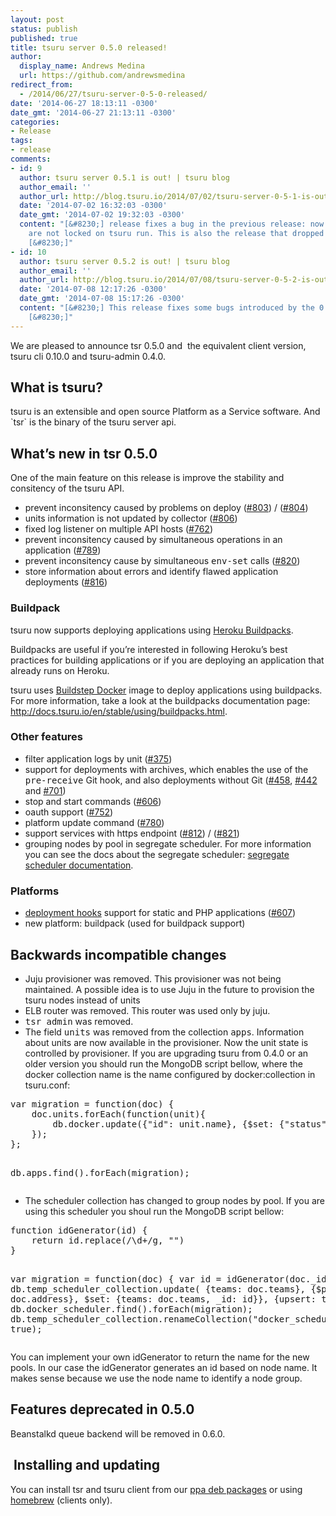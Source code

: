 ```yaml
---
layout: post
status: publish
published: true
title: tsuru server 0.5.0 released!
author:
  display_name: Andrews Medina
  url: https://github.com/andrewsmedina
redirect_from:
  - /2014/06/27/tsuru-server-0-5-0-released/
date: '2014-06-27 18:13:11 -0300'
date_gmt: '2014-06-27 21:13:11 -0300'
categories:
- Release
tags:
- release
comments:
- id: 9
  author: tsuru server 0.5.1 is out! | tsuru blog
  author_email: ''
  author_url: http://blog.tsuru.io/2014/07/02/tsuru-server-0-5-1-is-out/
  date: '2014-07-02 16:32:03 -0300'
  date_gmt: '2014-07-02 19:32:03 -0300'
  content: "[&#8230;] release fixes a bug in the previous release: now applications
    are not locked on tsuru run. This is also the release that dropped collector and
    [&#8230;]"
- id: 10
  author: tsuru server 0.5.2 is out! | tsuru blog
  author_email: ''
  author_url: http://blog.tsuru.io/2014/07/08/tsuru-server-0-5-2-is-out/
  date: '2014-07-08 12:17:26 -0300'
  date_gmt: '2014-07-08 15:17:26 -0300'
  content: "[&#8230;] This release fixes some bugs introduced by the 0.5 release:
    [&#8230;]"
---
```

<p>We are pleased to announce tsr 0.5.0 and  the equivalent client version, tsuru cli 0.10.0 and tsuru-admin 0.4.0.</p>
<h2>What is tsuru?</h2>
<p>tsuru is an extensible and open source Platform as a Service software. And `tsr` is the binary of the tsuru server api.</p>
<h2>What’s new in tsr 0.5.0</h2>
<p>One of the main feature on this release is improve the stability and consitency of the tsuru API.</p>
<ul>
<li>prevent inconsitency caused by problems on deploy (<a href="https://github.com/tsuru/tsuru/issues/803">#803</a>) / (<a href="https://github.com/tsuru/tsuru/issues/804">#804</a>)</li>
<li>units information is not updated by collector (<a href="https://github.com/tsuru/tsuru/issues/806">#806</a>)</li>
<li>fixed log listener on multiple API hosts (<a href="https://github.com/tsuru/tsuru/issues/762">#762</a>)</li>
<li>prevent inconsitency caused by simultaneous operations in an application (<a href="https://github.com/tsuru/tsuru/issues/789">#789</a>)</li>
<li>prevent inconsitency cause by simultaneous <tt>env-set</tt> calls (<a href="https://github.com/tsuru/tsuru/issues/820">#820</a>)</li>
<li>store information about errors and identify flawed application deployments (<a href="https://github.com/tsuru/tsuru/issues/816">#816</a>)</li>
</ul>
<h3>Buildpack</h3>
<p>tsuru now supports deploying applications using <a href="https://devcenter.heroku.com/articles/buildpacks">Heroku Buildpacks</a>.</p>
<p>Buildpacks are useful if you’re interested in following Heroku’s best practices for building applications or if you are deploying an application that already runs on Heroku.</p>
<p>tsuru uses <a href="https://github.com/progrium/buildstep">Buildstep Docker</a> image to deploy applications using buildpacks. For more information, take a look at the buildpacks documentation page: <a href="http://docs.tsuru.io/en/stable/using/buildpacks.html">http://docs.tsuru.io/en/stable/using/buildpacks.html</a>.</p>
<h3><a href="https://github.com/tsuru/tsuru/blob/master/docs/releases/tsr/0.5.0.rst#other-features" name="user-content-other-features"></a>Other features</h3>
<ul>
<li>filter application logs by unit (<a href="https://github.com/tsuru/tsuru/issues/375">#375</a>)</li>
<li>support for deployments with archives, which enables the use of the <tt>pre-receive</tt> Git hook, and also deployments without Git (<a href="https://github.com/tsuru/tsuru/issues/458">#458</a>, <a href="https://github.com/tsuru/tsuru/issues/442">#442</a> and <a href="https://github.com/tsuru/tsuru/issues/701">#701</a>)</li>
<li>stop and start commands (<a href="https://github.com/tsuru/tsuru/issues/606">#606</a>)</li>
<li>oauth support (<a href="https://github.com/tsuru/tsuru/issues/752">#752</a>)</li>
<li>platform update command (<a href="https://github.com/tsuru/tsuru/issues/780">#780</a>)</li>
<li>support services with https endpoint (<a href="https://github.com/tsuru/tsuru/pull/812">#812</a>) / (<a href="https://github.com/tsuru/tsuru/pull/821">#821</a>)</li>
<li>grouping nodes by pool in segregate scheduler. For more information you can see the docs about the segregate scheduler: <a href="http://docs.tsuru.io/en/0.5.0/provisioners/docker/schedulers.html">segregate scheduler documentation</a>.</li>
</ul>
<h3><a href="https://github.com/tsuru/tsuru/blob/master/docs/releases/tsr/0.5.0.rst#platforms" name="user-content-platforms"></a>Platforms</h3>
<ul>
<li><a href="http://docs.tsuru.io/en/0.4.0//apps/deploy-hooks.html">deployment hooks</a> support for static and PHP applications (<a href="https://github.com/tsuru/tsuru/issues/607">#607</a>)</li>
<li>new platform: buildpack (used for buildpack support)</li>
</ul>
<h2><a href="https://github.com/tsuru/tsuru/blob/master/docs/releases/tsr/0.5.0.rst#backwards-incompatible-changes" name="user-content-backwards-incompatible-changes"></a>Backwards incompatible changes</h2>
<ul>
<li>Juju provisioner was removed. This provisioner was not being maintained. A possible idea is to use Juju in the future to provision the tsuru nodes instead of units</li>
<li>ELB router was removed. This router was used only by juju.</li>
<li><tt>tsr admin</tt> was removed.</li>
<li>The field <tt>units</tt> was removed from the collection <tt>apps</tt>. Information about units are now available in the provisioner. Now the unit state is controlled by provisioner. If you are upgrading tsuru from 0.4.0 or an older version you should run the MongoDB script bellow, where the docker collection name is the name configured by docker:collection in tsuru.conf:</li>
</ul>
<pre>var migration = function(doc) {
    doc.units.forEach(function(unit){
        db.docker.update({"id": unit.name}, {$set: {"status": unit.state}});
    });
};

db.apps.find().forEach(migration);</pre>
<ul>
<li>The scheduler collection has changed to group nodes by pool. If you are using this scheduler you shoul run the MongoDB script bellow:</li>
</ul>
<pre>function idGenerator(id) {
    return id.replace(/\d+/g, "")
}

var migration = function(doc) {
    var id = idGenerator(doc._id);
    db.temp_scheduler_collection.update(
        {teams: doc.teams},
        {$push: {nodes: doc.address},
         $set: {teams: doc.teams, _id: id}},
        {upsert: true});
}
db.docker_scheduler.find().forEach(migration);
db.temp_scheduler_collection.renameCollection("docker_scheduler", true);</pre>
<p>You can implement your own idGenerator to return the name for the new pools. In our case the idGenerator generates an id based on node name. It makes sense because we use the node name to identify a node group.</p>
<h2><a href="https://github.com/tsuru/tsuru/blob/master/docs/releases/tsr/0.5.0.rst#features-deprecated-in-050" name="user-content-features-deprecated-in-050"></a>Features deprecated in 0.5.0</h2>
<p>Beanstalkd queue backend will be removed in 0.6.0.</p>
<div id="docker">
<div id="backwards-incompatible-changes">
<h2> Installing and updating</h2>
<p>You can install tsr and tsuru client from our <a href="http://docs.tsuru.io/en/stable/install/client.html#using-the-ppa-ubuntu-only">ppa deb packages</a> or using <a href="http://docs.tsuru.io/en/stable/install/client.html#using-homebrew-mac-os-x-only">homebrew</a> (clients only).</p>
</div>
</div>
